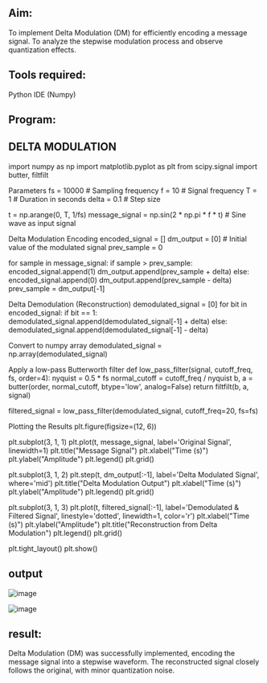 ## Aim:
To implement Delta Modulation (DM) for efficiently encoding a message signal. To analyze the stepwise modulation process and observe quantization effects.

## Tools required:
Python IDE (Numpy)
## Program:

## DELTA MODULATION 
import numpy as np
import matplotlib.pyplot as plt
from scipy.signal import butter, filtfilt

Parameters
fs = 10000  # Sampling frequency
f = 10  # Signal frequency
T = 1  # Duration in seconds
delta = 0.1  # Step size

t = np.arange(0, T, 1/fs)
message_signal = np.sin(2 * np.pi * f * t)  # Sine wave as input signal

Delta Modulation Encoding
encoded_signal = []
dm_output = [0]  # Initial value of the modulated signal
prev_sample = 0

for sample in message_signal:
    if sample > prev_sample:
        encoded_signal.append(1)
        dm_output.append(prev_sample + delta)
    else:
        encoded_signal.append(0)
        dm_output.append(prev_sample - delta)
    prev_sample = dm_output[-1]

Delta Demodulation (Reconstruction)
demodulated_signal = [0]
for bit in encoded_signal:
    if bit == 1:
        demodulated_signal.append(demodulated_signal[-1] + delta)
    else:
        demodulated_signal.append(demodulated_signal[-1] - delta)

 Convert to numpy array
demodulated_signal = np.array(demodulated_signal)

 Apply a low-pass Butterworth filter
def low_pass_filter(signal, cutoff_freq, fs, order=4):
    nyquist = 0.5 * fs
    normal_cutoff = cutoff_freq / nyquist
    b, a = butter(order, normal_cutoff, btype='low', analog=False)
    return filtfilt(b, a, signal)

filtered_signal = low_pass_filter(demodulated_signal, cutoff_freq=20, fs=fs)

Plotting the Results
plt.figure(figsize=(12, 6))

plt.subplot(3, 1, 1)
plt.plot(t, message_signal, label='Original Signal', linewidth=1)
plt.title("Message Signal")
plt.xlabel("Time (s)")
plt.ylabel("Amplitude")
plt.legend()
plt.grid()

plt.subplot(3, 1, 2)
plt.step(t, dm_output[:-1], label='Delta Modulated Signal', where='mid')
plt.title("Delta Modulation Output")
plt.xlabel("Time (s)")
plt.ylabel("Amplitude")
plt.legend()
plt.grid()

plt.subplot(3, 1, 3)
plt.plot(t, filtered_signal[:-1], label='Demodulated & Filtered Signal', linestyle='dotted', linewidth=1, color='r')
plt.xlabel("Time (s)")
plt.ylabel("Amplitude")
plt.title("Reconstruction from Delta Modulation")
plt.legend()
plt.grid()

plt.tight_layout()
plt.show()

## output

![image](https://github.com/user-attachments/assets/3804fb93-da6e-4a13-baa0-62cf46175733)

![image](https://github.com/user-attachments/assets/3634c853-f6f0-4962-a422-2d39ffa68de7)

## result:
Delta Modulation (DM) was successfully implemented, encoding the message signal into a stepwise waveform.
The reconstructed signal closely follows the original, with minor quantization noise.

